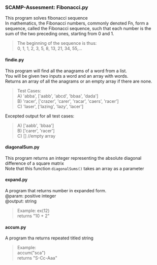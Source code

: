 ### SCAMP-Assesment: Fibonacci.py
This program solves fibonacci sequence    
In mathematics, the Fibonacci numbers, commonly denoted Fn, form a sequence, 
called the Fibonacci sequence, such that each number is the sum of the two preceding ones, starting from 0 and 1.

> The beginning of the sequence is thus:   
> 0, 1, 1, 2, 3, 5, 8, 13, 21, 34, 55,... 


#### findie.py
This program will find all the anagrams of a word from a list.    
You will be given two inputs a word and an array with words.     
Returns an array of all the anagrams or an empty array if there are none.

> Test Cases:     
> A) 'abba', ['aabb', 'abcd', 'bbaa', 'dada']      
> B) 'racer', ['crazer', 'carer', 'racar', 'caers', 'racer']      
> C) 'laser', ['lazing', 'lazy',  'lacer']      

Excepted output for all test cases:      
> A) ['aabb', 'bbaa']      
> B) ['carer', 'racer']      
> C) [] //empty array      

#### diagonalSum.py
This program returns an integer representing the absolute diagonal difference of a square matrix      
Note that this function `diagonalSums()` takes an array as a parameter     
     

#### expand.py
A program that returns number in expanded form.    
@param: positive integer    
@output: string    
> Example: ex(12)    
> returns "10 + 2"    

#### accum.py
A program tha returns repeated titled string    
> Example:    
> accum("sca")    
> returns "S-Cc-Aaa"